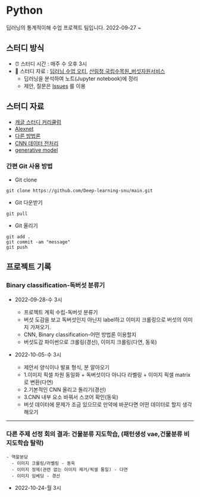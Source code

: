 # Python
 딥러닝의 통계적이해 수업 프로젝트 팀입니다. 2022-09-27 ~

## 스터디 방식
- ⏰ 스터디 시간 : 매주 수 오후 3시
- 📗 스터디 자료 : [딥러닝 수업 오티](https://won-j.github.io/M1399_000400-2022fall/), [산림청 국립수목원_버섯자원서비스](https://www.data.go.kr/tcs/dss/selectApiDataDetailView.do?publicDataPk=15056525)
  - 딥러닝을 분석하여 노트(Jupyter notebook)에 정리
  - 제안, 질문은 [Issues](https://github.com/deep-dive-in-python/main/issues) 를 이용
  
## 스터디 자료
- [캐글 스터디 커리큘럼](https://kaggle-kr.tistory.com/32)
- [Alexnet](https://www.cognex.com/ko-kr/blogs/deep-learning/research/deep-learning-image-classification-dogs-vs-cats-classification-alexnet)
- [다른 방법론](https://medium.com/ddiddu-log/%EC%9D%B4%EB%AF%B8%EC%A7%80-%EC%9D%B8%EC%8B%9D%EC%9D%98-%EC%A0%95%EC%9D%98%EC%99%80-%EC%A3%BC%EC%9A%94-%EB%AA%A8%EB%8D%B8-%EB%B9%84%EA%B5%90-1-%EC%9D%B4%EB%AF%B8%EC%A7%80-%EB%B6%84%EB%A5%98-image-classification-ae7a59bfaf65)
- [CNN 데이터 전처리](https://rdmkyg.blogspot.com/2021/06/cnn-cat-and-dog-dataset.html) 
- [generative model](https://intrepidgeeks.com/tutorial/aiffel-22028-creates-unprecedented-new-fashion-with-artificial-intelligence)

### 간편 Git 사용 방법
  - Git clone
```
git clone https://github.com/Deep-learning-snu/main.git
```
  - Git 다운받기
```
git pull
```
  - Git 올리기
```
git add .
git commit -am "message"
git push 
```


## 프로젝트 기록
### Binary classification-독버섯 분류기
- 2022-09-28-수 3시
  - 프로젝트 계획 수립-독버섯 분류기
  - 버섯 도감을 보고 독버섯인지 아닌지 label하고 이미지 크롤링으로 버섯의 이미지 가져오기.
  - CNN, Binary classification-어떤 방법론 이용할지
  - 버섯도감 파이썬으로 크롤링(경선), 이미지 크롤링(다연, 동욱)

- 2022-10-05-수 3시
  - 제안서 양식이나 발표 형식, 분 알아오기
  - 1.이미지 픽셀 차원 동일화 + 독버섯이다 아니다 라벨링 + 이미지 픽셀 matrix로 변환(다연)
  - 2.기본적인 CNN 올리고 돌리기(경선)
  - 3.CNN 내부 요소 바꿔서 스코어 확인(동욱)
  - 버섯 데이터에 문제가 조금 있으므로 만약에 바꾼다면 어떤 데이터로 할지 생각해오기
------
### 다른 주제 선정 회의 결과: 건물분류 지도학습, (패턴생성 vae,건물분류 비지도학습 탈락)
```
- 역할분담
  - 이미지 크롤링/라벨링 - 동욱
  - 이미지 정제(관련 없는 이미지 제거/픽셀 통일) - 다연
  - 이미지 임베딩 - 경선
```
- 2022-10-24-월 3시
